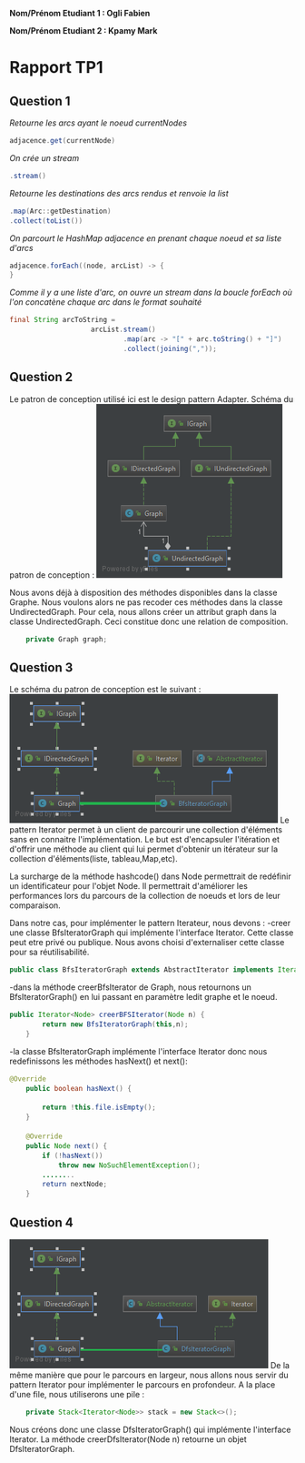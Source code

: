 **Nom/Prénom Etudiant 1 : Ogli Fabien**

**Nom/Prénom Etudiant 2 : Kpamy Mark**

# Rapport TP1

## Question 1
*Retourne les arcs ayant le noeud currentNodes*
```Java
adjacence.get(currentNode) 
```
*On crée un stream*
```Java
.stream()
```
*Retourne les destinations des arcs rendus et renvoie la list*
```Java
.map(Arc::getDestination)
.collect(toList())
```

*On parcourt le HashMap adjacence en prenant chaque noeud et sa liste d'arcs*
```Java
adjacence.forEach((node, arcList) -> {
}
```


*Comme il y a une liste d'arc, on ouvre un stream dans la boucle forEach où l'on concatène chaque arc dans le format souhaité*
```Java
final String arcToString =
                    arcList.stream()
                            .map(arc -> "[" + arc.toString() + "]")
                            .collect(joining(","));
```
## Question 2
Le patron de conception utilisé ici est le design pattern Adapter.
Schéma du patron de conception :
![Package graph](images/patternAdapter.png)

Nous avons déjà à disposition des méthodes disponibles dans la classe Graphe.
Nous voulons alors ne pas recoder ces méthodes dans la classe UndirectedGraph. 
Pour cela, nous allons créer un attribut graph dans la classe UndirectedGraph. Ceci constitue donc une
relation de composition.
```Java
    private Graph graph;
```
## Question 3
Le schéma du patron de conception est le suivant :
![Package graph](images/Bfsiterator.png)
Le pattern Iterator permet à un client de parcourir une collection d'éléments sans en connaitre l'implémentation.
Le but est d'encapsuler l'itération et d'offrir une méthode au client qui lui permet 
d'obtenir un itérateur sur la collection d'éléments(liste, tableau,Map,etc).

La surcharge de la méthode hashcode() dans Node permettrait de redéfinir
un identificateur pour l'objet Node. Il permettrait d'améliorer les performances lors du parcours
de la collection de noeuds et lors de leur comparaison.

Dans notre cas, pour implémenter le pattern Iterateur, nous devons :
-creer une classe BfsIteratorGraph<Node> qui implémente l'interface Iterator. Cette classe peut etre privé ou publique. 
Nous avons choisi d'externaliser cette classe pour sa réutilisabilité.
```Java
public class BfsIteratorGraph extends AbstractIterator implements Iterator<Node> {}
```
-dans la méthode creerBfsIterator de Graph, nous retournons un BfsIteratorGraph() en lui passant
en paramètre ledit graphe et le noeud.
```Java
public Iterator<Node> creerBFSIterator(Node n) {
        return new BfsIteratorGraph(this,n);
    }
```
-la classe BfsIteratorGraph implémente l'interface Iterator donc nous redefinissons les 
méthodes hasNext() et next():
```Java
@Override
    public boolean hasNext() {

        return !this.file.isEmpty();
    }

    @Override
    public Node next() {
        if (!hasNext())
            throw new NoSuchElementException();
        ........
        return nextNode;
    }
```

## Question 4
![Package graph](images/DfsIteratorGraph.png)
De la même manière que pour le parcours en largeur, nous allons nous
servir du pattern Iterator pour implémenter le parcours en profondeur.
A la place d'une file, nous utiliserons une pile :
```Java
    private Stack<Iterator<Node>> stack = new Stack<>();
```
Nous créons donc une classe DfsIteratorGraph() qui implémente l'interface Iterator.
La méthode creerDfsIterator(Node n) retourne un objet DfsIteratorGraph.
